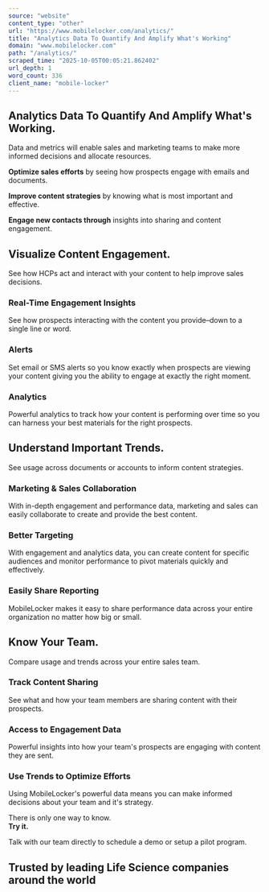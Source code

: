```yaml
---
source: "website"
content_type: "other"
url: "https://www.mobilelocker.com/analytics/"
title: "Analytics Data To Quantify And Amplify What's Working"
domain: "www.mobilelocker.com"
path: "/analytics/"
scraped_time: "2025-10-05T00:05:21.862402"
url_depth: 1
word_count: 336
client_name: "mobile-locker"
---
```


## Analytics Data To Quantify And Amplify What's Working.

Data and metrics will enable sales and marketing teams to make more informed decisions and allocate resources.

**Optimize sales efforts** by seeing how prospects engage with emails and documents.

**Improve content strategies** by knowing what is most important and effective.

**Engage new contacts through** insights into sharing and content engagement.

## Visualize Content Engagement.

See how HCPs act and interact with your content to help improve sales decisions.

### Real-Time Engagement Insights

See how prospects interacting with the content you provide­–down to a single line or word.

### Alerts

Set email or SMS alerts so you know exactly when prospects are viewing your content giving you the ability to engage at exactly the right moment.

### Analytics

Powerful analytics to track how your content is performing over time so you can harness your best materials for the right prospects.

## Understand Important Trends.

See usage across documents or accounts to inform content strategies.

### Marketing & Sales Collaboration

With in-depth engagement and performance data, marketing and sales can easily collaborate to create and provide the best content.

### Better Targeting

With engagement and analytics data, you can create content for specific audiences and monitor performance to pivot materials quickly and effectively.

### Easily Share Reporting

MobileLocker makes it easy to share performance data across your entire organization no matter how big or small.

## Know Your Team.

Compare usage and trends across your entire sales team.

### Track Content Sharing

See what and how your team members are sharing content with their prospects.

### Access to Engagement Data

Powerful insights into how your team's prospects are engaging with content they are sent.

### Use Trends to Optimize Efforts

Using MobileLocker's powerful data means you can make informed decisions about your team and it's strategy.

There is only one way to know.  
**Try it.**

Talk with our team directly to schedule a demo or setup a pilot program.

## Trusted by leading Life Science companies around the world